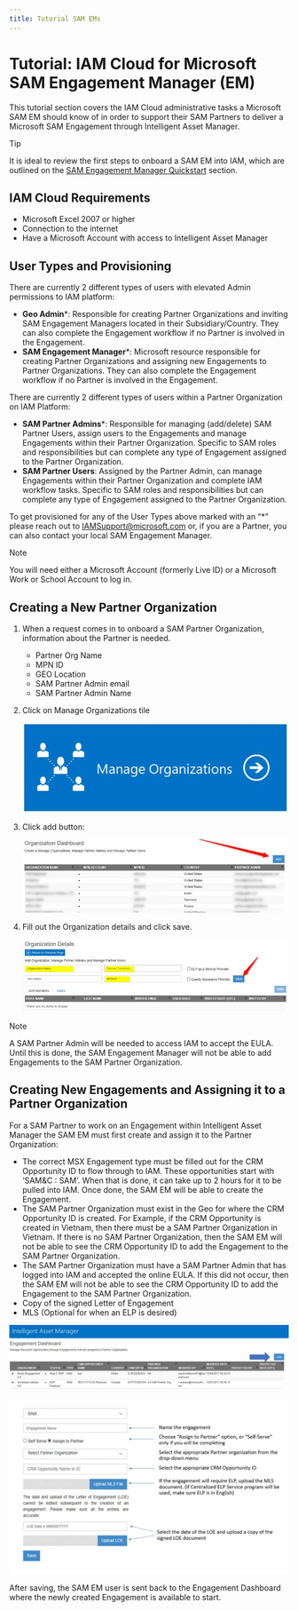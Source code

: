 ```yaml
---
title: Tutorial SAM EMs
---
```

# Tutorial: IAM Cloud for Microsoft SAM Engagement Manager (EM)

This tutorial section covers the IAM Cloud administrative tasks a Microsoft SAM EM should know of in order to support their SAM Partners to deliver a Microsoft SAM Engagement through Intelligent Asset Manager.

>[!TIP]
> It is ideal to review the first steps to onboard a SAM EM into IAM, which are outlined on the [SAM Engagement Manager Quickstart](../../Quickstarts/SAM-EMs.md) section.

## IAM Cloud Requirements

- Microsoft Excel 2007 or higher
- Connection to the internet
- Have a Microsoft Account with access to Intelligent Asset Manager

## User Types and Provisioning

There are currently 2 different types of users with elevated Admin permissions to IAM platform:

- **Geo Admin***: Responsible for creating Partner Organizations and inviting SAM Engagement Managers located in their Subsidiary/Country. They can also complete the Engagement workflow if no Partner is involved in the Engagement.
- **SAM Engagement Manager***: Microsoft resource responsible for creating Partner Organizations and assigning new Engagements to Partner Organizations. They can also complete the Engagement workflow if no Partner is involved in the Engagement.

There are currently 2 different types of users within a Partner Organization on IAM Platform:

- **SAM Partner Admins***: Responsible for managing (add/delete) SAM Partner Users, assign users to the Engagements and manage Engagements within their Partner Organization. Specific to SAM roles and responsibilities but can complete any type of Engagement assigned to the Partner Organization.
- **SAM Partner Users**: Assigned by the Partner Admin, can manage Engagements within their Partner Organization and complete IAM workflow tasks. Specific to SAM roles and responsibilities but can complete any type of Engagement assigned to the Partner Organization.

To get provisioned for any of the User Types above marked with an “*” please reach out to IAMSupport@microsoft.com or, if you are a Partner, you can also contact your local SAM Engagement Manager.

>[!NOTE]
> You will need either a Microsoft Account (formerly Live ID) or a Microsoft Work or School Account to log in.

## Creating a New Partner Organization

1. When a request comes in to onboard a SAM Partner Organization, information about the Partner is needed.

   - Partner Org Name
   - MPN ID
   - GEO Location
   - SAM Partner Admin email
   - SAM Partner Admin Name

1. Click on Manage Organizations tile

   ![Manage Organizations Tile on IAM Cloud](media/Manage_Organizations_Tile.jpg)

1. Click add button:

   ![Add New Organization into IAM Cloud](media/Add_Organization_Btn.jpg)

1. Fill out the Organization details and click save.

   ![Fill New Organization Details in IAM CLoud](media/Fill_Organization_Details.jpg)

>[!NOTE]
> A SAM Partner Admin will be needed to access IAM to accept the EULA. Until this is done, the SAM Engagement Manager will not be able to add Engagements to the SAM Partner Organization.

## Creating New Engagements and Assigning it to a Partner Organization

For a SAM Partner to work on an Engagement within Intelligent Asset Manager the SAM EM must first create and assign it to the Partner Organization:

- The correct MSX Engagement type must be filled out for the CRM Opportunity ID to flow through to IAM. These opportunities start with ‘SAM&C : SAM’. When that is done, it can take up to 2 hours for it to be pulled into IAM. Once done, the SAM EM will be able to create the Engagement.
- The SAM Partner Organization must exist in the Geo for where the CRM Opportunity ID is created. For Example, if the CRM Opportunity is created in Vietnam, then there must be a SAM Partner Organization in Vietnam. If there is no SAM Partner Organization, then the SAM EM will not be able to see the CRM Opportunity ID to add the Engagement to the SAM Partner Organization.
- The SAM Partner Organization must have a SAM Partner Admin that has logged into IAM and accepted the online EULA. If this did not occur, then the SAM EM will not be able to see the CRM Opportunity ID to add the Engagement to the SAM Partner Organization.
- Copy of the signed Letter of Engagement
- MLS (Optional for when an ELP is desired)

![Intelligent Asset Manager Engagement Dashboard](media/IAM_Engagement_Dashboard.jpg)

![Intelligent Asset Manager Add New Engagement](media/IAM_Add_New_Engagement.jpg)

After saving, the SAM EM user is sent back to the Engagement Dashboard where the newly created Engagement is available to start.